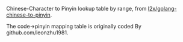Chinese-Character to Pinyin lookup table by range, 
from [l2x/golang-chinese-to-pinyin](https://github.com/l2x/golang-chinese-to-pinyin).

The code->pinyin mapping table is originally coded By github.com/leonzhu1981.
